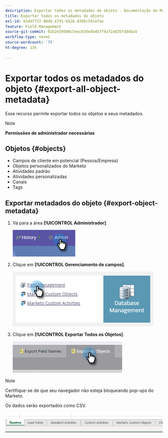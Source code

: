 ```yaml
---
description: Exportar todos os metadados de objeto - Documentação do Marketo - Documentação do produto
title: Exportar todos os metadados do objeto
exl-id: 93ddf737-98db-4791-b526-d399c59147ee
feature: Field Management
source-git-commit: 02b2e39580c5eac63de4b4b7fdaf2a835fdd4ba5
workflow-type: tm+mt
source-wordcount: '75'
ht-degree: 13%

---
```


# Exportar todos os metadados do objeto {#export-all-object-metadata}

Esse recurso permite exportar todos os objetos e seus metadados.

>[!NOTE]
>
>**Permissões de administrador necessárias**

## Objetos  {#objects}

* Campos de cliente em potencial (Pessoa/Empresa)
* Objetos personalizados do Marketo
* Atividades padrão
* Atividades personalizadas
* Canais
* Tags

## Exportar metadados do objeto {#export-object-metadata}

1. Vá para a área **[!UICONTROL Administrador]**.

   ![](assets/export-all-object-metadata-1.png)

1. Clique em **[!UICONTROL Gerenciamento de campos]**.

   ![](assets/export-all-object-metadata-2.png)

1. Clique em **[!UICONTROL Exportar Todos os Objetos]**.

   ![](assets/export-all-object-metadata-3.png)

>[!NOTE]
>
>Certifique-se de que seu navegador não esteja bloqueando pop-ups do Marketo.

Os dados serão exportados como CSV.

![](assets/export-all-object-metadata-4.png)
